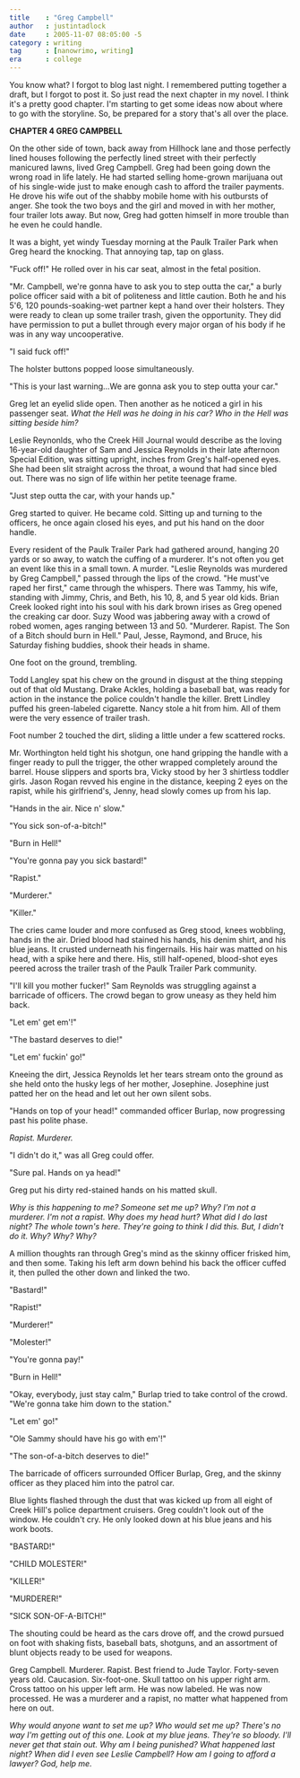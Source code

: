 ```yaml
---
title    : "Greg Campbell"
author   : justintadlock
date     : 2005-11-07 08:05:00 -5
category : writing
tag      : [nanowrimo, writing]
era      : college
---
```


You know what?  I forgot to blog last night.  I remembered putting together a draft, but I forgot to post it.  So just read the next chapter in my novel.  I think it's a pretty good chapter.  I'm starting to get some ideas now about where to go with the storyline.  So, be prepared for a story that's all over the place.

<!--more-->

<strong>CHAPTER 4
GREG CAMPBELL</strong>

On the other side of town, back away from Hillhock lane and those perfectly lined houses following the perfectly lined street with their perfectly manicured lawns, lived Greg Campbell.  Greg had been going down the wrong road in life lately.  He had started selling home-grown marijuana out of his single-wide just to make enough cash to afford the trailer payments.  He drove his wife out of the shabby mobile home with his outbursts of anger.  She took the two boys and the girl and moved in with her mother, four trailer lots away.  But now, Greg had gotten himself in more trouble than he even he could handle.

It was a bight, yet windy Tuesday morning at the Paulk Trailer Park when Greg heard the knocking.  That annoying tap, tap on glass.

"Fuck off!"  He rolled over in his car seat, almost in the fetal position.

"Mr. Campbell, we're gonna have to ask you to step outta the car," a burly police officer said with a bit of politeness and little caution.  Both he and his 5'6, 120 pounds-soaking-wet partner kept a hand over their holsters.  They were ready to clean up some trailer trash, given the opportunity.  They did have permission to put a bullet through every major organ of his body if he was in any way uncooperative.

"I said fuck off!"

The holster buttons popped loose simultaneously.

"This is your last warning...We are gonna ask you to step outta your car."

Greg let an eyelid slide open.  Then another as he noticed a girl in his passenger seat.<i>  What the Hell was he doing in his car?  Who in the Hell was sitting beside him?</i>

Leslie Reynonlds, who the Creek Hill Journal would describe as the loving 16-year-old daughter of Sam and Jessica Reynolds in their late afternoon Special Edition, was sitting upright, inches from Greg's half-opened eyes.  She had been slit straight across the throat, a wound that had since bled out.  There was no sign of life within her petite teenage frame.

"Just step outta the car, with your hands up."

Greg started to quiver.  He became cold.  Sitting up and turning to the officers, he once again closed his eyes, and put his hand on the door handle.

Every resident of the Paulk Trailer Park had gathered around, hanging 20 yards or so away, to watch the cuffing of a murderer.  It's not often you get an event like this in a small town.  A murder.  "Leslie Reynolds was murdered by Greg Campbell," passed through the lips of the crowd.  "He must've raped her first," came through the whispers.
There was Tammy, his wife, standing with Jimmy, Chris, and Beth, his 10, 8, and 5 year old kids.  Brian Creek looked right into his soul with his dark brown irises as Greg opened the creaking car door.  Suzy Wood was jabbering away with a crowd of robed women, ages ranging between 13 and 50.  "Murderer.  Rapist.  The Son of a Bitch should burn in Hell."  Paul, Jesse, Raymond, and Bruce, his Saturday fishing buddies, shook their heads in shame.

One foot on the ground, trembling.

Todd Langley spat his chew on the ground in disgust at the thing stepping out of that old Mustang.  Drake Ackles, holding a baseball bat, was ready for action in the instance the police couldn't handle the killer.  Brett Lindley puffed his green-labeled cigarette.  Nancy stole a hit from him.  All of them were the very essence of trailer trash.

Foot number 2 touched the dirt, sliding a little under a few scattered rocks.

Mr. Worthington held tight his shotgun, one hand gripping the handle with a finger ready to pull the trigger, the other wrapped completely around the barrel.  House slippers and sports bra, Vicky stood by her 3 shirtless toddler girls.  Jason Rogan revved his engine in the distance, keeping 2 eyes on the rapist, while his girlfriend's, Jenny, head slowly comes up from his lap.

"Hands in the air.  Nice n' slow."

"You sick son-of-a-bitch!"

"Burn in Hell!"

"You're gonna pay you sick bastard!"

"Rapist."

"Murderer."

"Killer."

The cries came louder and more confused as Greg stood, knees wobbling, hands in the air.  Dried blood had stained his hands, his denim shirt, and his blue jeans.  It crusted underneath his fingernails.  His hair was matted on his head, with a spike here and there.  His, still half-opened, blood-shot eyes peered across the trailer trash of the Paulk Trailer Park community.

"I'll kill you mother fucker!"  Sam Reynolds was struggling against a barricade of officers.  The crowd began to grow uneasy as they held him back.

"Let em' get em'!"

"The bastard deserves to die!"

"Let em' fuckin' go!"

Kneeing the dirt, Jessica Reynolds let her tears stream onto the ground as she held onto the husky legs of her mother, Josephine.  Josephine just patted her on the head and let out her own silent sobs.

"Hands on top of your head!" commanded officer Burlap, now progressing past his polite phase.

<i>Rapist.  Murderer.  </i>

"I didn't do it," was all Greg could offer.

"Sure pal.  Hands on ya head!"

Greg put his dirty red-stained hands on his matted skull.

<i>Why is this happening to me?  Someone set me up?  Why?  I'm not a murderer.  I'm not a rapist.  Why does my head hurt?  What did I do last night?  The whole town's here.  They're going to think I did this.  But, I didn't do it.  Why?  Why?  Why?  </i>

A million thoughts ran through Greg's mind as the skinny officer frisked him, and then some.  Taking his left arm down behind his back the officer cuffed it, then pulled the other down and linked the two.

"Bastard!"

"Rapist!"

"Murderer!"

"Molester!"

"You're gonna pay!"

"Burn in Hell!"

"Okay, everybody, just stay calm," Burlap tried to take control of the crowd.  "We're gonna take him down to the station."

"Let em' go!"

"Ole Sammy should have his go with em'!"

"The son-of-a-bitch deserves to die!"

The barricade of officers surrounded Officer Burlap, Greg, and the skinny officer as they placed him into the patrol car.

Blue lights flashed through the dust that was kicked up from all eight of Creek Hill's police department cruisers.  Greg couldn't look out of the window.  He couldn't cry.  He only looked down at his blue jeans and his work boots.

"BASTARD!"

"CHILD MOLESTER!"

"KILLER!"

"MURDERER!"

"SICK SON-OF-A-BITCH!"

The shouting could be heard as the cars drove off, and the crowd pursued on foot with shaking fists, baseball bats, shotguns, and an assortment of blunt objects ready to be used for weapons.

Greg Campbell.  Murderer.  Rapist.  Best friend to Jude Taylor.  Forty-seven years old.  Caucasion.  Six-foot-one.  Skull tattoo on his upper right arm.  Cross tattoo on his upper left arm.  He was now labeled.  He was now processed.  He was a murderer and a rapist, no matter what happened from here on out.

<i>Why would anyone want to set me up?  Who would set me up?  There's no way I'm getting out of this one.  Look at my blue jeans.  They're so bloody.  I'll never get that stain out.  Why am I being punished?  What happened last night?  When did I even see Leslie Campbell?  How am I going to afford a lawyer?  God, help me.  </i>
